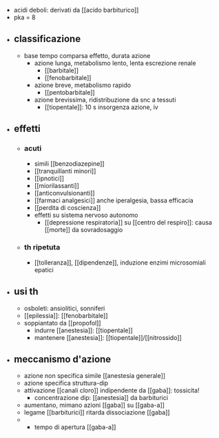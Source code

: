 - acidi deboli: derivati da [[acido barbiturico]]
- pka = 8
- ## classificazione
	- base tempo comparsa effetto, durata azione
		- azione lunga, metabolismo lento, lenta escrezione renale
			- [[barbitale]]
			- [[fenobarbitale]]
		- azione breve, metabolismo rapido
			- [[pentobarbitale]]
		- azione brevissima, ridistribuzione da snc a tessuti
			- [[tiopentale]]: 10 s insorgenza azione, iv
- ## effetti
	- ### acuti
		- simili [[benzodiazepine]]
		- [[tranquillanti minori]]
		- [[ipnotici]]
		- [[miorilassanti]]
		- [[anticonvulsionanti]]
		- [[farmaci analgesici]] anche iperalgesia, bassa efficacia
		- [[perdita di coscienza]]
		- effetti su sistema nervoso autonomo
			- [[depressione respiratoria]] su [[centro del respiro]]: causa [[morte]] da sovradosaggio
	- ### th ripetuta
		- [[tolleranza]], [[dipendenze]], induzione enzimi microsomiali epatici
- ## usi th
	- osboleti: ansiolitici, sonniferi
	- [[epilessia]]: [[fenobarbitale]]
	- soppiantato da [[propofol]]
		- indurre [[anestesia]]: [[tiopentale]]
		- mantenere [[anestesia]]: [[tiopentale]]/[[nitrossido]]
- ## meccanismo d'azione
	- azione non specifica simile [[anestesia generale]]
	- azione specifica struttura-dip
	- attivazione [[canali cloro]] indipendente da [[gaba]]: tossicita!
		- concentrazione dip: [[anestesia]] da barbiturici
	- aumentano, mimano azioni [[gaba]] su [[gaba-a]]
	- legame [[barbiturici]] ritarda dissociazione [[gaba]]
	- + tempo di apertura [[gaba-a]]